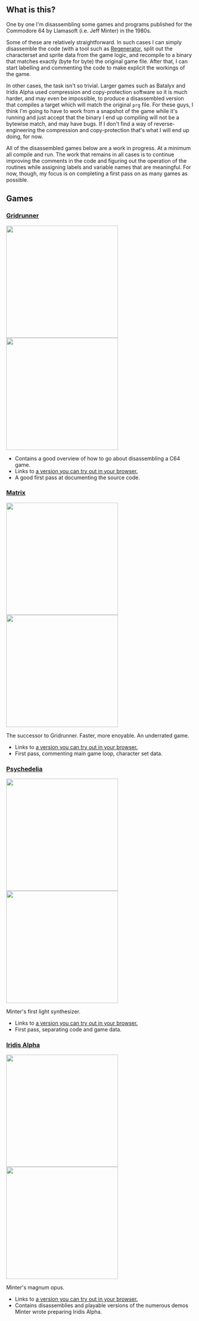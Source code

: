 ## What is this?

One by one I'm disassembling some games and programs published for the Commodore 64 by Llamasoft (i.e. Jeff Minter) in the 1980s.

Some of these are relatively straightforward. In such cases I can simply disassemble the code (with a tool such as [Regenerator], split out the characterset and sprite data from the game logic, and recompile to a binary that matches exactly (byte for byte) the original game file. After that, I can start labelling and commenting the code to make explicit the workings of the game.

In other cases, the task isn't so trivial. Larger games such as Batalyx and Iridis Alpha used compression and copy-protection software so it is much harder, and may even be impossible, to produce a disassembled version that compiles a target which will match the original `prg` file. For these guys, I think I'm going to have to work from a snapshot of the game while it's running and just accept that the binary I end up compiling will not be a bytewise match, and may have bugs. If I don't find a way of reverse-engineering the compression and copy-protection that's what I will end up doing, for now.

All of the disassembled games below are a work in progress. At a minimum all compile and run. The work that remains in all cases is to continue improving the comments in the code and figuring out the operation of the routines while assigning labels and variable names that are meaningful. For now, though, my focus is on completing a first pass on as many games as possible. 

## Games

### [Gridrunner](https://github.com/mwenge/gridrunner)

[<img src="https://www.mobygames.com/images/covers/l/34991-gridrunner-commodore-64-front-cover.jpg" height=300>](https://github.com/mwenge/gridrunner)[<img src="https://user-images.githubusercontent.com/58846/103443482-9fb16180-4c57-11eb-9403-4968bd16287f.gif" height=300>](https://github.com/mwenge/gridrunner)

- Contains a good overview of how to go about disassembling a C64 game.
- Links to [a version you can try out in your browser.](https://mwenge.github.io/gridrunner.xyz)
- A good first pass at documenting the source code.

### [Matrix](https://github.com/mwenge/matrix)
[<img src="https://user-images.githubusercontent.com/58846/102926230-8f95c700-448c-11eb-9895-d1f0827f2aff.png" height=300><img src="https://user-images.githubusercontent.com/58846/103443412-f8342f00-4c56-11eb-8658-065a48b5f8e3.gif" height=300>](https://github.com/mwenge/matrix)

The successor to Gridrunner. Faster, more enoyable. An underrated game.

- Links to [a version you can try out in your browser.](https://mwenge.github.io/matrix.xyz)
- First pass, commenting main game loop, character set data.

### [Psychedelia](https://github.com/mwenge/psychedelia)
[<img src="https://user-images.githubusercontent.com/58846/103469199-9e685d80-4d59-11eb-96c8-386b3a530809.png" height=300><img src="https://user-images.githubusercontent.com/58846/103463469-7dd1e080-4d24-11eb-93d2-7673ba031074.gif" height=300>](https://github.com/mwenge/psychedelia)

Minter's first light synthesizer.

- Links to [a version you can try out in your browser.](https://mwenge.github.io/psychedelia)
- First pass, separating code and game data.

### [Iridis Alpha](https://github.com/mwenge/iridisalpha)
[<img src="https://www.c64-wiki.com/images/a/a2/Iridisalphacover.jpg" height=300><img src="https://user-images.githubusercontent.com/58846/103442991-ae494a00-4c52-11eb-9432-0f6ed61d3a5a.gif" height=300>](https://github.com/mwenge/iridisalpha)

Minter's magnum opus.

- Links to [a version you can try out in your browser.](https://iridisalpha.xyz)
- Contains disassemblies and playable versions of the numerous demos Minter wrote preparing Iridis Alpha.


[C64 CharSet]:https://www.c64-wiki.com/wiki/Character_set
[CBM Prg Studio]:https://www.ajordison.co.uk/
[6502 tutorial]:https://skilldrick.github.io/easy6502/
[6502 opcodes]:http://www.6502.org/tutorials/6502opcodes.html
[C64 memory map]:https://www.c64-wiki.com/wiki/Memory_Map
[C64 wiki]:https://www.c64-wiki.com/wiki/Memory_Map#Cartridge_ROM
[Infiltrator]:https://csdb.dk/release/?id=100129
[Regenerator]:https://www.c64brain.com/tools/commodore-64-regenerator-1-7/

